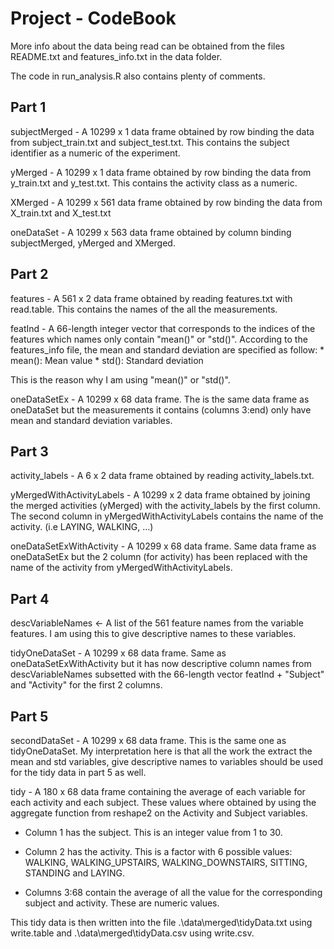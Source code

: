 # Project - CodeBook

More info about the data being read can be obtained from the files README.txt and features_info.txt in the data folder.

The code in run_analysis.R also contains plenty of comments.

## Part 1

subjectMerged - A 10299 x 1 data frame obtained by row binding the data from subject_train.txt and subject_test.txt. This contains the subject identifier as a numeric of the experiment.

yMerged - A 10299 x 1 data frame obtained by row binding the data from y_train.txt and y_test.txt. This contains the activity class as a numeric.

XMerged - A 10299 x 561 data frame obtained by row binding the data from X_train.txt and X_test.txt

oneDataSet - A 10299 x 563 data frame obtained by column binding subjectMerged, yMerged and XMerged.

## Part 2

features - A 561 x 2 data frame obtained by reading features.txt with read.table. This contains the names of the all the measurements.

featInd - A 66-length integer vector that corresponds to the indices of the features which names only contain "mean()" or "std()". According to the features_info file, the mean and standard deviation are specified as follow:
	* mean(): Mean value
	* std(): Standard deviation

This is the reason why I am using "mean()" or "std()".

oneDataSetEx - A 10299 x 68 data frame. The is the same data frame as oneDataSet but the measurements it contains (columns 3:end) only have mean and standard deviation variables.

## Part 3

activity_labels - A 6 x 2 data frame obtained by reading activity_labels.txt.

yMergedWithActivityLabels - A 10299 x 2 data frame obtained by joining the merged activities (yMerged) with the activity_labels by the first column. The second column in yMergedWithActivityLabels contains the name of the activity. (i.e LAYING, WALKING, ...)

oneDataSetExWithActivity - A 10299 x 68 data frame. Same data frame as oneDataSetEx but the 2 column (for activity) has been replaced with the name of the activity from yMergedWithActivityLabels.

## Part 4

descVariableNames <- A list of the 561 feature names from the variable features. I am using this to give descriptive names to these variables. 

tidyOneDataSet - A 10299 x 68 data frame. Same as oneDataSetExWithActivity but it has now descriptive column names from descVariableNames subsetted with the 66-length vector featInd + "Subject" and "Activity" for the first 2 columns.

## Part 5

secondDataSet - A 10299 x 68 data frame. This is the same one as tidyOneDataSet. My interpretation here is that all the work the extract the mean and std variables, give descriptive names to variables should be used for the tidy data in part 5 as well.

tidy - A 180 x 68 data frame containing the average of each variable for each activity and each subject. These values where obtained by using the aggregate function from reshape2 on the Activity and Subject variables.
* Column 1 has the subject. This is an integer value from 1 to 30.
* Column 2 has the activity. This is a factor with 6 possible values: WALKING, WALKING_UPSTAIRS, WALKING_DOWNSTAIRS, SITTING, STANDING and LAYING.

* Columns 3:68 contain the average of all the value for the corresponding subject and activity. These are numeric values.

This tidy data is then written into the file .\data\merged\tidyData.txt using write.table and .\data\merged\tidyData.csv using write.csv.





